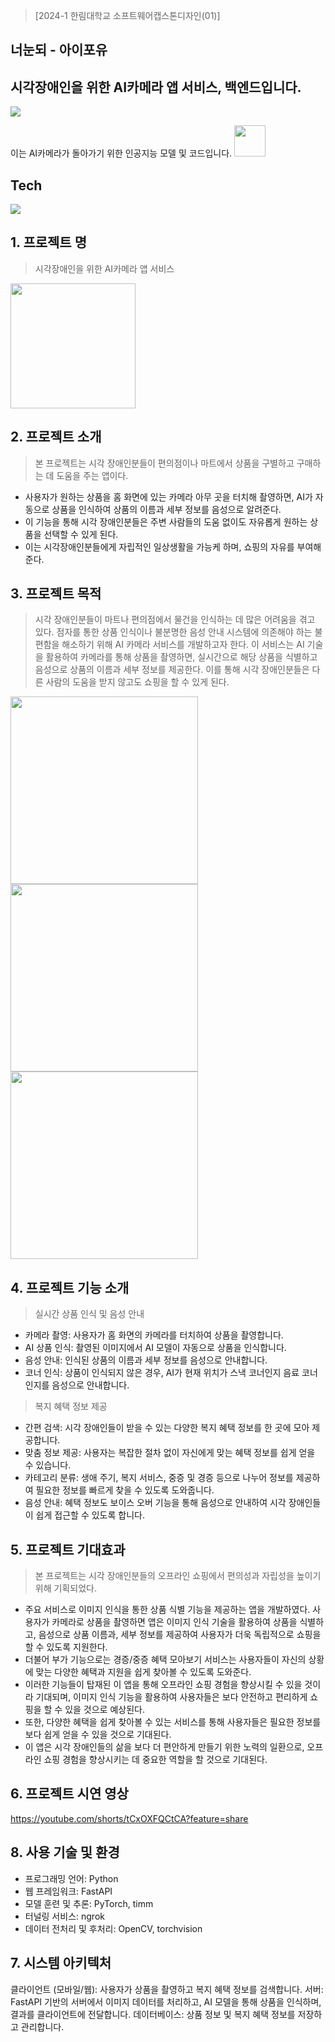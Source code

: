 >[2024-1 한림대학교 소프트웨어캡스톤디자인(01)]

<h2>너눈되 - 아이포유</h2>

## 시각장애인을 위한 AI카메라 앱 서비스, 백엔드입니다.

<img src="https://capsule-render.vercel.app/api?type=waving&color=auto&height=200&section=header&text=EyeForYou&fontSize=90" />
<br>

이는 AI카메라가 돌아가기 위한 인공지능 모델 및 코드입니다.
<a href="https://drive.google.com/file/d/1DlfjXgiAk8QIVTAmmDes7RbiRSQLU61o/view?usp=sharing">
    <img src="https://search.pstatic.net/common/?src=http%3A%2F%2Fblogfiles.naver.net%2FMjAyMjA5MjhfNDUg%2FMDAxNjY0MzQ1NTQwMzE4.8kPOBHlmDWuHuIE16vnJwv_TuAwm63iswN1wGW3Fg_og.jyAmwmPSRXAtgoZYq1oDxoTn_zoN00Pp-AUQvkVFpNcg.PNG.dldhxpzm111%2F%25B1%25B8%25B1%25DB%25B5%25E5%25B6%25F3%25C0%25CC%25BA%25EA.png&type=sc960_832" width="50" />
</a>

## Tech
<img src="https://skillicons.dev/icons?i=fastapi,python,dcomponents&perline="/>

## 1. 프로젝트 명
>시각장애인을 위한 AI카메라 앱 서비스 
<img src="https://github.com/nyang-code/EyeForYouapp_BackEnd/assets/85928740/bfe4453c-0367-4795-a8b6-3f8d9876efe3" width="200px"/>

## 2. 프로젝트 소개
>본 프로젝트는 시각 장애인분들이 편의점이나 마트에서 상품을 구별하고 구매하는 데 도움을 주는 앱이다.
- 사용자가 원하는 상품을 홈 화면에 있는 카메라 아무 곳을 터치해 촬영하면, AI가 자동으로 상품을 인식하여 상품의 이름과 세부 정보를 음성으로 알려준다.
- 이 기능을 통해 시각 장애인분들은 주변 사람들의 도움 없이도 자유롭게 원하는 상품을 선택할 수 있게 된다.
- 이는 시각장애인분들에게 자립적인 일상생활을 가능케 하며, 쇼핑의 자유를 부여해 준다.




## 3. 프로젝트 목적 
>시각 장애인분들이 마트나 편의점에서 물건을 인식하는 데 많은 어려움을 겪고 있다. 점자를 통한 상품 인식이나 불분명한 음성 안내 시스템에 의존해야 하는 불편함을 해소하기 위해 AI 카메라 서비스를 개발하고자 한다. 이 서비스는 AI 기술을 활용하여 카메라를 통해 상품을 촬영하면, 실시간으로 해당 상품을 식별하고 음성으로 상품의 이름과 세부 정보를 제공한다. 이를 통해 시각 장애인분들은 다른 사람의 도움을 받지 않고도 쇼핑을 할 수 있게 된다.
<img src="https://github.com/nyang-code/EyeForYouapp_BackEnd/assets/85928740/8f019f4a-63cd-4e8d-96fb-1b4572831c7d" width="300px"/>
<img src="https://github.com/nyang-code/EyeForYouapp_BackEnd/assets/85928740/b10083d9-e386-44a5-95a6-ff8edb9e8d91" width="300px"/>
<img src="https://github.com/nyang-code/EyeForYouapp_BackEnd/assets/85928740/e470d690-0376-43bb-b736-5d87373800b4" width="300px"/>


## 4. 프로젝트 기능 소개
> 실시간 상품 인식 및 음성 안내
- 카메라 촬영: 사용자가 홈 화면의 카메라를 터치하여 상품을 촬영합니다.
- AI 상품 인식: 촬영된 이미지에서 AI 모델이 자동으로 상품을 인식합니다.
- 음성 안내: 인식된 상품의 이름과 세부 정보를 음성으로 안내합니다.
- 코너 인식: 상품이 인식되지 않은 경우, AI가 현재 위치가 스낵 코너인지 음료 코너인지를 음성으로 안내합니다.
> 복지 혜택 정보 제공
- 간편 검색: 시각 장애인들이 받을 수 있는 다양한 복지 혜택 정보를 한 곳에 모아 제공합니다.
- 맞춤 정보 제공: 사용자는 복잡한 절차 없이 자신에게 맞는 혜택 정보를 쉽게 얻을 수 있습니다.
- 카테고리 분류: 생애 주기, 복지 서비스, 중증 및 경증 등으로 나누어 정보를 제공하여 필요한 정보를 빠르게 찾을 수 있도록 도와줍니다.
- 음성 안내: 혜택 정보도 보이스 오버 기능을 통해 음성으로 안내하여 시각 장애인들이 쉽게 접근할 수 있도록 합니다.

## 5. 프로젝트 기대효과 
> 본 프로젝트는 시각 장애인분들의 오프라인 쇼핑에서 편의성과 자립성을 높이기 위해 기획되었다.
- 주요 서비스로 이미지 인식을 통한 상품 식별 기능을 제공하는 앱을 개발하였다. 사용자가 카메라로 상품을 촬영하면 앱은 이미지 인식 기술을 활용하여 상품을 식별하고, 음성으로 상품 이름과, 세부 정보를 제공하여 사용자가 더욱 독립적으로 쇼핑을 할 수 있도록 지원한다.
- 더불어 부가 기능으로는 경증/중증 혜택 모아보기 서비스는 사용자들이 자신의 상황에 맞는 다양한 혜택과 지원을 쉽게 찾아볼 수 있도록 도와준다.
- 이러한 기능들이 탑재된 이 앱을 통해 오프라인 쇼핑 경험을 향상시킬 수 있을 것이라 기대되며, 이미지 인식 기능을 활용하여 사용자들은 보다 안전하고 편리하게 쇼핑을 할 수 있을 것으로 예상된다.
- 또한, 다양한 혜택을 쉽게 찾아볼 수 있는 서비스를 통해 사용자들은 필요한 정보를 보다 쉽게 얻을 수 있을 것으로 기대된다.
- 이 앱은 시각 장애인들의 삶을 보다 더 편안하게 만들기 위한 노력의 일환으로, 오프라인 쇼핑 경험을 향상시키는 데 중요한 역할을 할 것으로 기대된다.

## 6. 프로젝트 시연 영상
https://youtube.com/shorts/tCxOXFQCtCA?feature=share

## 8. 사용 기술 및 환경 
- 프로그래밍 언어: Python
- 웹 프레임워크: FastAPI
- 모델 훈련 및 추론: PyTorch, timm
- 터널링 서비스: ngrok
- 데이터 전처리 및 후처리: OpenCV, torchvision

## 7. 시스템 아키텍처
클라이언트 (모바일/웹): 사용자가 상품을 촬영하고 복지 혜택 정보를 검색합니다.
서버: FastAPI 기반의 서버에서 이미지 데이터를 처리하고, AI 모델을 통해 상품을 인식하며, 결과를 클라이언트에 전달합니다.
데이터베이스: 상품 정보 및 복지 혜택 정보를 저장하고 관리합니다.


